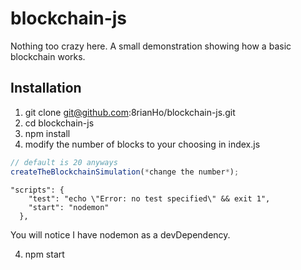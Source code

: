 # blockchain-js

Nothing too crazy here. A small demonstration showing how a basic blockchain works.

## Installation
1. git clone git@github.com:8rianHo/blockchain-js.git
2. cd blockchain-js
3. npm install
4. modify the number of blocks to your choosing in index.js
```javascript
// default is 20 anyways
createTheBlockchainSimulation(*change the number*);
```

```
"scripts": {
    "test": "echo \"Error: no test specified\" && exit 1",
    "start": "nodemon"
  },
```
You will notice I have nodemon as a devDependency.

4. npm start
